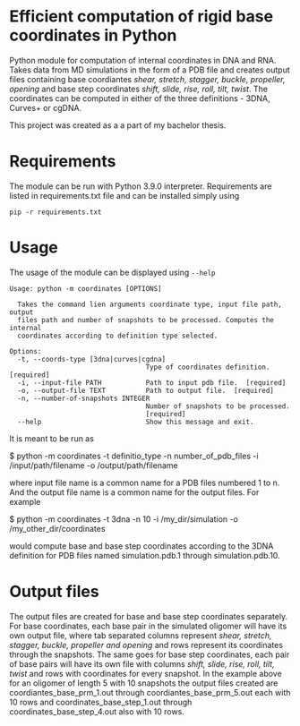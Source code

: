# Efficient computation of rigid base coordinates in Python

Python module for computation of internal coordinates in DNA and RNA. Takes data from MD simulations in the form of a PDB file and creates output files containing base  coordiantes *shear, stretch, stagger, buckle, propeller, opening* and base step coordinates *shift, slide, rise, roll, tilt, twist*. The coordinates can be computed in either of the three definitions - 3DNA, Curves+ or cgDNA.

This project was created as a a part of my bachelor thesis.


# Requirements

The module can be run with Python 3.9.0 interpreter. Requirements are listed in requirements.txt file and can be installed simply using

    pip -r requirements.txt

# Usage
The usage of the module can be displayed using `--help`

    Usage: python -m coordinates [OPTIONS]
    
      Takes the command lien arguments coordinate type, input file path, output
      files path and number of snapshots to be processed. Computes the internal
      coordinates according to definition type selected.
    
    Options:
      -t, --coords-type [3dna|curves|cgdna]
                                      Type of coordinates definition.  [required]
      -i, --input-file PATH           Path to input pdb file.  [required]
      -o, --output-file TEXT          Path to output file.  [required]
      -n, --number-of-snapshots INTEGER
                                      Number of snapshots to be processed.
                                      [required]
      --help                          Show this message and exit.

It is meant to be run as

   $ python -m coordinates -t definitio_type -n number_of_pdb_files -i /input/path/filename -o /output/path/filename

where input file name is a common name for a PDB files numbered 1 to n. And the output file name is a common name for the output files. For example

   $ python -m coordinates -t 3dna -n 10 -i /my_dir/simulation -o /my_other_dir/coordinates

would compute base and base step coordinates according to the 3DNA definition for PDB files named simulation.pdb.1 through simulation.pdb.10.

# Output files
The output files are created for base and base step coordinates separately. For base coordinates, each base pair in the simulated oligomer will have its own output file, where tab separated columns represent *shear, stretch, stagger, buckle, propeller and opening* and rows represent its coordinates through the snapshots. The same goes for base step coordinates, each pair of base pairs will have its own file with columns *shift, slide, rise, roll, tilt, twist* and rows with coordinates for every snapshot. In the example above for an oligomer of length 5 with 10 snapshots the output files created are coordiantes_base_prm_1.out through coordiantes_base_prm_5.out each with 10 rows and coordinates_base_step_1.out through coordinates_base_step_4.out also with 10 rows.

